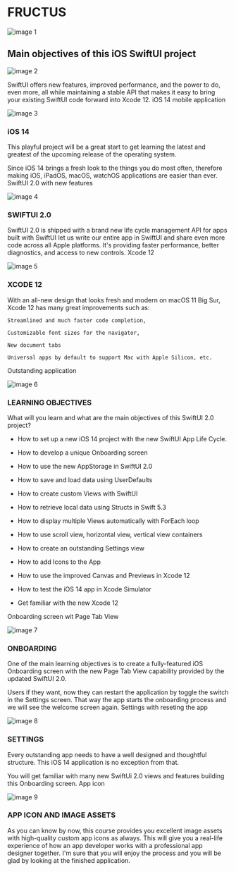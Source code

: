 # FRUCTUS

![image 1](./docs/image-1.jpg)

## Main objectives of this iOS SwiftUI project

![image 2](./docs/image-2.jpg)

SwiftUI offers new features, improved performance, and the power to do, even more, all while maintaining a stable API that makes it easy to bring your existing SwiftUI code forward into Xcode 12.
iOS 14 mobile application

![image 3](./docs/image-3.jpg)

### iOS 14

This playful project will be a great start to get learning the latest and greatest of the upcoming release of the operating system.

Since iOS 14 brings a fresh look to the things you do most often, therefore making iOS, iPadOS, macOS, watchOS applications are easier than ever.
SwiftUI 2.0 with new features

![image 4](./docs/image-4.jpg)

### SWIFTUI 2.0

SwiftUI 2.0 is shipped with a brand new life cycle management API for apps built with SwiftUI let us write our entire app in SwiftUI and share even more code across all Apple platforms. It's providing faster performance, better diagnostics, and access to new controls.
Xcode 12

![image 5](./docs/image-5.jpg)

### XCODE 12

With an all-new design that looks fresh and modern on macOS 11 Big Sur, Xcode 12 has many great improvements such as:

    Streamlined and much faster code completion,

    Customizable font sizes for the navigator,

    New document tabs

    Universal apps by default to support Mac with Apple Silicon, etc.

Outstanding application

![image 6](./docs/image-6.jpg)

### LEARNING OBJECTIVES

What will you learn and what are the main objectives of this SwiftUI 2.0 project?

- How to set up a new iOS 14 project with the new SwiftUI App Life Cycle.

- How to develop a unique Onboarding screen

- How to use the new AppStorage in SwiftUI 2.0

- How to save and load data using UserDefaults

- How to create custom Views with SwiftUI

- How to retrieve local data using Structs in Swift 5.3

- How to display multiple Views automatically with ForEach loop

- How to use scroll view, horizontal view, vertical view containers

- How to create an outstanding Settings view

- How to add Icons to the App

- How to use the improved Canvas and Previews in Xcode 12

- How to test the iOS 14 app in Xcode Simulator

- Get familiar with the new Xcode 12

Onboarding screen wit Page Tab View

![image 7](./docs/image-7.jpg)

### ONBOARDING

One of the main learning objectives is to create a fully-featured iOS Onboarding screen with the new Page Tab View capability provided by the updated SwiftUI 2.0.

Users if they want, now they can restart the application by toggle the switch in the Settings screen. That way the app starts the onboarding process and we will see the welcome screen again.
Settings with reseting the app

![image 8](./docs/image-8.jpg)

### SETTINGS

Every outstanding app needs to have a well designed and thoughtful structure. This iOS 14 application is no exception from that.

You will get familiar with many new SwiftUi 2.0 views and features building this Onboarding screen.
App icon

![image 9](./docs/image-9.jpg)

### APP ICON AND IMAGE ASSETS

As you can know by now, this course provides you excellent image assets with high-quality custom app icons as always. This will give you a real-life experience of how an app developer works with a professional app designer together. I'm sure that you will enjoy the process and you will be glad by looking at the finished application.
